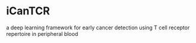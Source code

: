 # iCanTCR
a deep learning framework for early cancer detection using T cell receptor repertoire in peripheral blood
